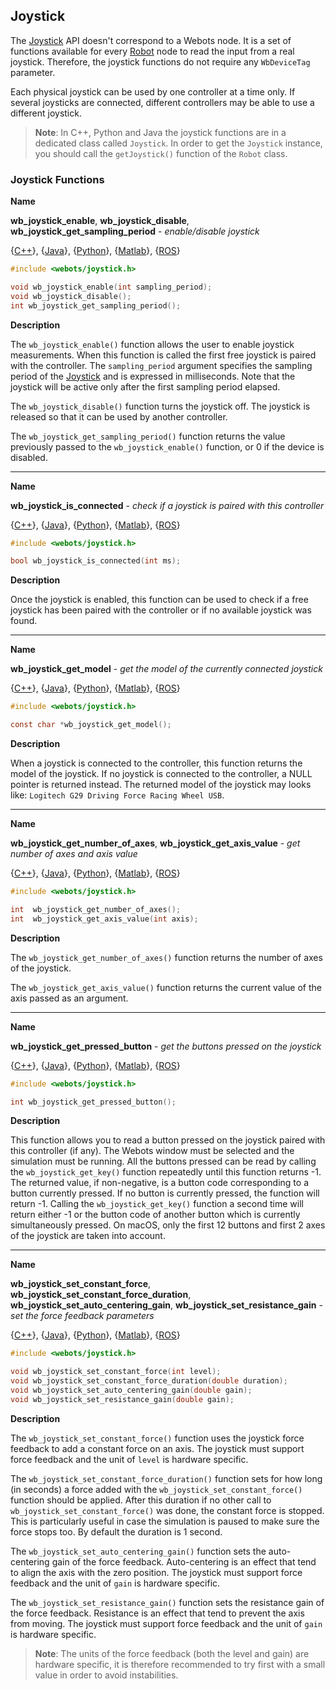 ## Joystick

The [Joystick](#joystick) API doesn't correspond to a Webots node. It is a set of functions available for every [Robot](robot.md) node to read the input from a real joystick. Therefore, the joystick functions do not require any `WbDeviceTag` parameter.

Each physical joystick can be used by one controller at a time only. If several joysticks are connected, different controllers may be able to use a different joystick.

> **Note**:
In C++, Python and Java the joystick functions are in a dedicated class called
`Joystick`. In order to get the `Joystick` instance, you should call the
`getJoystick()` function of the `Robot` class.

### Joystick Functions

**Name**

**wb\_joystick\_enable**, **wb\_joystick\_disable**, **wb\_joystick\_get\_sampling\_period** - *enable/disable joystick*

{[C++](cpp-api.md#cpp_joystick)}, {[Java](java-api.md#java_joystick)}, {[Python](python-api.md#python_joystick)}, {[Matlab](matlab-api.md#matlab_joystick)}, {[ROS](ros-api.md)}

```c
#include <webots/joystick.h>

void wb_joystick_enable(int sampling_period);
void wb_joystick_disable();
int wb_joystick_get_sampling_period();
```

**Description**

The `wb_joystick_enable()` function allows the user to enable joystick measurements. When this function is called the first free joystick is paired with the controller.
The `sampling_period` argument specifies the sampling period of the [Joystick](#joystick) and is expressed in milliseconds.
Note that the joystick will be active only after the first sampling period elapsed.

The `wb_joystick_disable()` function turns the joystick off. The joystick is released so that it can be used by another controller.

The `wb_joystick_get_sampling_period()` function returns the value previously passed to the `wb_joystick_enable()` function, or 0 if the device is disabled.

---

**Name**

**wb\_joystick\_is\_connected** - *check if a joystick is paired with this controller*

{[C++](cpp-api.md#cpp_joystick)}, {[Java](java-api.md#java_joystick)}, {[Python](python-api.md#python_joystick)}, {[Matlab](matlab-api.md#matlab_joystick)}, {[ROS](ros-api.md)}

```c
#include <webots/joystick.h>

bool wb_joystick_is_connected(int ms);
```

**Description**

Once the joystick is enabled, this function can be used to check if a free joystick has been paired with the controller or if no available joystick was found.

---

**Name**

**wb\_joystick\_get\_model** - *get the model of the currently connected joystick*

{[C++](cpp-api.md#cpp_joystick)}, {[Java](java-api.md#java_joystick)}, {[Python](python-api.md#python_joystick)}, {[Matlab](matlab-api.md#matlab_joystick)}, {[ROS](ros-api.md)}

```c
#include <webots/joystick.h>

const char *wb_joystick_get_model();
```

**Description**

When a joystick is connected to the controller, this function returns the model of the joystick.
If no joystick is connected to the controller, a NULL pointer is returned instead.
The returned model of the joystick may looks like: `Logitech G29 Driving Force Racing Wheel USB`.

---

**Name**

**wb\_joystick\_get\_number\_of\_axes**,
**wb\_joystick\_get\_axis\_value** - *get number of axes and axis value*

{[C++](cpp-api.md#cpp_joystick)}, {[Java](java-api.md#java_joystick)}, {[Python](python-api.md#python_joystick)}, {[Matlab](matlab-api.md#matlab_joystick)}, {[ROS](ros-api.md)}

```c
#include <webots/joystick.h>

int  wb_joystick_get_number_of_axes();
int  wb_joystick_get_axis_value(int axis);
```

**Description**

The `wb_joystick_get_number_of_axes()` function returns the number of axes of the joystick.

The `wb_joystick_get_axis_value()` function returns the current value of the axis passed as an argument.

---

**Name**

**wb\_joystick\_get\_pressed\_button** - *get the buttons pressed on the joystick*

{[C++](cpp-api.md#cpp_joystick)}, {[Java](java-api.md#java_joystick)}, {[Python](python-api.md#python_joystick)}, {[Matlab](matlab-api.md#matlab_joystick)}, {[ROS](ros-api.md)}

```c
#include <webots/joystick.h>

int wb_joystick_get_pressed_button();
```

**Description**

This function allows you to read a button pressed on the joystick paired with this controller (if any). The Webots window must be selected and the simulation must be running.
All the buttons pressed can be read by calling the `wb_joystick_get_key()` function repeatedly until this function returns -1. The returned value, if non-negative, is a button code corresponding to a button currently pressed. If no button is currently pressed, the function will return -1. Calling the `wb_joystick_get_key()` function a second time will return either -1 or the button code of another button which is currently simultaneously pressed. On macOS, only the first 12 buttons and first 2 axes of the joystick are taken into account.

---

**Name**

**wb\_joystick\_set\_constant\_force**,
**wb\_joystick\_set\_constant\_force\_duration**,
**wb\_joystick\_set\_auto\_centering\_gain**,
**wb\_joystick\_set\_resistance\_gain** - *set the force feedback parameters*

{[C++](cpp-api.md#cpp_joystick)}, {[Java](java-api.md#java_joystick)}, {[Python](python-api.md#python_joystick)}, {[Matlab](matlab-api.md#matlab_joystick)}, {[ROS](ros-api.md)}

```c
#include <webots/joystick.h>

void wb_joystick_set_constant_force(int level);
void wb_joystick_set_constant_force_duration(double duration);
void wb_joystick_set_auto_centering_gain(double gain);
void wb_joystick_set_resistance_gain(double gain);
```

**Description**

The `wb_joystick_set_constant_force()` function uses the joystick force feedback to add a constant force on an axis. The joystick must support force feedback and the unit of `level` is hardware specific.

The `wb_joystick_set_constant_force_duration()` function sets for how long (in seconds) a force added with the `wb_joystick_set_constant_force()` function should be applied. After this duration if no other call to `wb_joystick_set_constant_force()` was done, the constant force is stopped. This is particularly useful in case the simulation is paused to make sure the force stops too. By default the duration is 1 second.

The `wb_joystick_set_auto_centering_gain()` function sets the auto-centering gain of the force feedback. Auto-centering is an effect that tend to align the axis with the zero position. The joystick must support force feedback and the unit of `gain` is hardware specific.

The `wb_joystick_set_resistance_gain()` function sets the resistance gain of the force feedback. Resistance is an effect that tend to prevent the axis from moving. The joystick must support force feedback and the unit of `gain` is hardware specific.

> **Note**:
The units of the force feedback (both the level and gain) are hardware specific, it is therefore recommended to try first with a small value in order to avoid instabilities.
